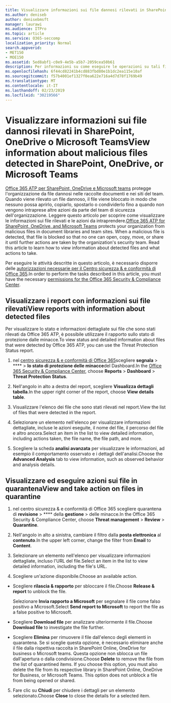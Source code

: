 ```yaml
---
title: Visualizzare informazioni sui file dannosi rilevati in SharePoint, OneDrive o Microsoft Teams
ms.author: deniseb
author: denisebmsft
manager: laurawi
ms.audience: ITPro
ms.topic: article
ms.service: O365-seccomp
localization_priority: Normal
search.appverid:
- MET150
- MOE150
ms.assetid: 5ed8abf1-c0e9-4e5b-a5b7-2059cea50b61
description: Per informazioni su come eseguire le operazioni su tali file, vedere l'articolo relativo alla visualizzazione dei file dannosi rilevati in SharePoint, OneDrive o teams.
ms.openlocfilehash: 6f44cd82241b4cd883fbd80e1b1dc2ea115e10af
ms.sourcegitcommit: f57b4001ef1327f0ea622e716a4d7d78f1769b49
ms.translationtype: MT
ms.contentlocale: it-IT
ms.lasthandoff: 02/23/2019
ms.locfileid: "30219566"
---
```

# <a name="view-information-about-malicious-files-detected-in-sharepoint-onedrive-or-microsoft-teams"></a><span data-ttu-id="9df5e-103">Visualizzare informazioni sui file dannosi rilevati in SharePoint, OneDrive o Microsoft Teams</span><span class="sxs-lookup"><span data-stu-id="9df5e-103">View information about malicious files detected in SharePoint, OneDrive, or Microsoft Teams</span></span>

<span data-ttu-id="9df5e-p101">[Office 365 ATP per SharePoint, OneDrive e Microsoft teams](atp-for-spo-odb-and-teams.md) protegge l'organizzazione da file dannosi nelle raccolte documenti e nei siti del team. Quando viene rilevato un file dannoso, il file viene bloccato in modo che nessuno possa aprirlo, copiarlo, spostarlo o condividerlo fino a quando non vengono intraprese altre azioni da parte del team di sicurezza dell'organizzazione. Leggere questo articolo per scoprire come visualizzare le informazioni sui file rilevati e le azioni da intraprendere.</span><span class="sxs-lookup"><span data-stu-id="9df5e-p101">[Office 365 ATP for SharePoint, OneDrive, and Microsoft Teams](atp-for-spo-odb-and-teams.md) protects your organization from malicious files in document libraries and team sites. When a malicious file is detected, that file is blocked so that no one can open, copy, move, or share it until further actions are taken by the organization's security team. Read this article to learn how to view information about detected files and what actions to take.</span></span> 

<span data-ttu-id="9df5e-107">Per eseguire le attività descritte in questo articolo, è necessario disporre delle [autorizzazioni necessarie per il Centro sicurezza &amp; e conformità di Office 365](permissions-in-the-security-and-compliance-center.md).</span><span class="sxs-lookup"><span data-stu-id="9df5e-107">In order to perform the tasks described in this article, you must have the necessary [permissions for the Office 365 Security &amp; Compliance Center](permissions-in-the-security-and-compliance-center.md).</span></span> 
  
## <a name="view-reports-with-information-about-detected-files"></a><span data-ttu-id="9df5e-108">Visualizzare i report con informazioni sui file rilevati</span><span class="sxs-lookup"><span data-stu-id="9df5e-108">View reports with information about detected files</span></span>

<span data-ttu-id="9df5e-109">Per visualizzare lo stato e informazioni dettagliate sui file che sono stati rilevati da Office 365 ATP, è possibile utilizzare il rapporto sullo stato di protezione dalle minacce.</span><span class="sxs-lookup"><span data-stu-id="9df5e-109">To view status and detailed information about files that were detected by Office 365 ATP, you can use the Threat Protection Status report.</span></span>
  
1. <span data-ttu-id="9df5e-110">nel [centro sicurezza &amp; e conformità di Office 365](https://protection.office.com)scegliere **segnala** \> \*\*\*\* \> **lo stato di protezione delle minacce**del Dashboard.</span><span class="sxs-lookup"><span data-stu-id="9df5e-110">In the [Office 365 Security &amp; Compliance Center](https://protection.office.com), choose **Reports** \> **Dashboard** \> **Threat Protection Status**.</span></span>
    
2. <span data-ttu-id="9df5e-111">Nell'angolo in alto a destra del report, scegliere **Visualizza dettagli tabella**.</span><span class="sxs-lookup"><span data-stu-id="9df5e-111">In the upper right corner of the report, choose **View details table**.</span></span>
    
3. <span data-ttu-id="9df5e-112">Visualizzare l'elenco dei file che sono stati rilevati nel report.</span><span class="sxs-lookup"><span data-stu-id="9df5e-112">View the list of files that were detected in the report.</span></span>
    
4. <span data-ttu-id="9df5e-113">Selezionare un elemento nell'elenco per visualizzare informazioni dettagliate, incluse le azioni eseguite, il nome del file, il percorso del file e altro ancora.</span><span class="sxs-lookup"><span data-stu-id="9df5e-113">Select an item in the list to view detailed information, including actions taken, the file name, the file path, and more.</span></span>
    
5. <span data-ttu-id="9df5e-114">Scegliere la scheda **analisi avanzata** per visualizzare le informazioni, ad esempio il comportamento osservato e i dettagli dell'analisi.</span><span class="sxs-lookup"><span data-stu-id="9df5e-114">Choose the **Advanced Analysis** tab to view information, such as observed behavior and analysis details.</span></span> 
  
## <a name="view-and-take-action-on-files-in-quarantine"></a><span data-ttu-id="9df5e-115">Visualizzare ed eseguire azioni sui file in quarantena</span><span class="sxs-lookup"><span data-stu-id="9df5e-115">View and take action on files in quarantine</span></span>

1. <span data-ttu-id="9df5e-116">nel centro sicurezza &amp; e conformità di Office 365 scegliere quarantena di **revisione** \> \*\*\*\* della **gestione** \> delle minacce.</span><span class="sxs-lookup"><span data-stu-id="9df5e-116">In the Office 365 Security &amp; Compliance Center, choose **Threat management** \> **Review** \> **Quarantine**.</span></span>
    
2. <span data-ttu-id="9df5e-117">Nell'angolo in alto a sinistra, cambiare il filtro dalla **posta elettronica** al **contenuto**.</span><span class="sxs-lookup"><span data-stu-id="9df5e-117">In the upper left corner, change the filter from **Email** to **Content**.</span></span>
    
3. <span data-ttu-id="9df5e-118">Selezionare un elemento nell'elenco per visualizzare informazioni dettagliate, incluso l'URL del file.</span><span class="sxs-lookup"><span data-stu-id="9df5e-118">Select an item in the list to view detailed information, including the file's URL.</span></span>
    
4. <span data-ttu-id="9df5e-119">Scegliere un'azione disponibile.</span><span class="sxs-lookup"><span data-stu-id="9df5e-119">Choose an available action.</span></span>
    
  - <span data-ttu-id="9df5e-120">Scegliere **rilascia &amp; rapporto** per sbloccare il file.</span><span class="sxs-lookup"><span data-stu-id="9df5e-120">Choose **Release &amp; report** to unblock the file.</span></span> 
    
    <span data-ttu-id="9df5e-121">Selezionare **Invia rapporto a Microsoft** per segnalare il file come falso positivo a Microsoft.</span><span class="sxs-lookup"><span data-stu-id="9df5e-121">Select **Send report to Microsoft** to report the file as a false positive to Microsoft.</span></span> 
    
  - <span data-ttu-id="9df5e-122">Scegliere **Download file** per analizzare ulteriormente il file.</span><span class="sxs-lookup"><span data-stu-id="9df5e-122">Choose **Download file** to investigate the file further.</span></span> 
    
  - <span data-ttu-id="9df5e-p102">Scegliere **Elimina** per rimuovere il file dall'elenco degli elementi in quarantena. Se si sceglie questa opzione, è necessario eliminare anche il file dalla rispettiva raccolta in SharePoint Online, OneDrive for business o Microsoft teams. Questa opzione non sblocca un file dall'apertura o dalla condivisione.</span><span class="sxs-lookup"><span data-stu-id="9df5e-p102">Choose **Delete** to remove the file from the list of quarantined items. If you choose this option, you must also delete the file from its respective library in SharePoint Online, OneDrive for Business, or Microsoft Teams. This option does not unblock a file from being opened or shared.</span></span> 
    
5. <span data-ttu-id="9df5e-126">Fare clic su **Chiudi** per chiudere i dettagli per un elemento selezionato.</span><span class="sxs-lookup"><span data-stu-id="9df5e-126">Choose **Close** to close the details for a selected item.</span></span> 
  
  


